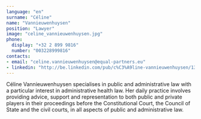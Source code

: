 ```yaml
---
language: "en"
surname: "Céline"
name: "Vannieuwenhuysen"
position: "Lawyer"
image: "celine_vannieuwenhuysen.jpg"
phone:
  display: "+32 2 899 9816"
  number: "003228999816"
contacts:
- email: "celine.vannieuwenhuysen@equal-partners.eu"
- linkedin: "http://be.linkedin.com/pub/c%C3%A9line-vannieuwenhuysen/13/22/b03/en"
---
```

Céline Vannieuwenhuysen specialises in public and administrative law with a particular interest in administrative health law. Her daily practice involves providing advice, support and representation to both public and private players in their proceedings before the Constitutional Court, the Council of State and the civil courts, in all aspects of public and administrative law.